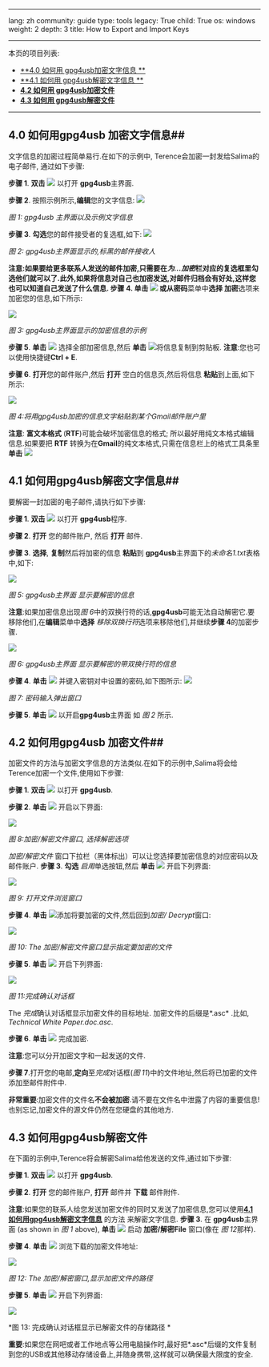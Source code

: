 

---

lang: zh
community: guide
type: tools
legacy: True
child: True
os: windows
weight: 2
depth: 3
title: How to Export and Import Keys

---

本页的项目列表:

- [**4.0 如何用 gpg4usb加密文字信息 **](#4.0)
- [**4.1 如何用 gpg4usb解密文字信息 **](#4.1)
- [**4.2 如何用 gpg4usb加密文件**](#4.2)
- [**4.3 如何用 gpg4usb解密文件**](#4.3)

-------

<a name="4.0"></a>
## 4.0 如何用gpg4usb 加密文字信息##

文字信息的加密过程简单易行.在如下的示例中, Terence会加密一封发给Salima的电子邮件, 通过如下步骤:

**步骤 1**. **双击** ![](/sbox/screen/gpg4usb-en/03.png)  以打开 **gpg4usb**主界面.

**步骤 2**. 按照示例所示,**编辑**您的文字信息:
![](/sbox/screen/gpg4usb-en/19.png)

*图 1: gpg4usb 主界面以及示例文字信息*

**步骤 3**. **勾选**您的邮件接受者的复选框,如下:
![](/sbox/screen/gpg4usb-en/20.png)

*图 2: gpg4usb主界面显示的,标黑的邮件接收人*

**注意:**如果要给更多联系人发送的邮件加密,只需要在*为…加密*栏对应的复选框里勾选他们就可以了.此外,如果将信息对自己也加密发送,对邮件归档会有好处,这样您也可以知道自己发送了什么信息.
**步骤 4**. **单击** ![](/sbox/screen/gpg4usb-en/21.png) 或从**密码**菜单中**选择 加密**选项来加密您的信息,如下所示:

![](/sbox/screen/gpg4usb-en/22.png)

*图 3: gpg4usb主界面显示的加密信息的示例*

**步骤 5**. **单击** ![](/sbox/screen/gpg4usb-en/23.png) 选择全部加密信息,然后 **单击** ![](/sbox/screen/gpg4usb-en/24.png)将信息复制到剪贴板.
**注意**:您也可以使用快捷键**Ctrl + E**.

**步骤 6**. **打开**您的邮件账户,然后 **打开** 空白的信息页,然后将信息 **粘贴**到上面,如下所示:

![](/sbox/screen/gpg4usb-en/25.png)

*图 4:将用gpg4usb加密的信息文字粘贴到某个Gmail邮件账户里*

**注意**: **富文本格式** (**RTF**)可能会破坏加密信息的格式; 所以最好用纯文本格式编辑信息.如果要把 **RTF** 转换为在**Gmail**的纯文本格式,只需在信息栏上的格式工具条里 **单击** ![](/sbox/screen/gpg4usb-en/26.png)

<a name="4.1"></a>
## 4.1 如何用gpg4usb解密文字信息##

要解密一封加密的电子邮件,请执行如下步骤:

**步骤 1**. **双击** ![](/sbox/screen/gpg4usb-en/03.png)  以打开 **gpg4usb**程序.

**步骤 2**. **打开** 您的邮件账户, 然后 **打开** 邮件.

**步骤 3**. **选择**, **复制**然后将加密的信息 **粘贴**到 **gpg4usb**主界面下的*未命名1.txt*表格中,如下:

![](/sbox/screen/gpg4usb-en/27.png)

*图 5: gpg4usb主界面 显示要解密的信息*

**注意**:如果加密信息出现*图 6*中的双换行符的话,**gpg4usb**可能无法自动解密它.要移除他们,在**编辑**菜单中**选择** *移除双换行符*选项来移除他们,并继续**步骤 4**的加密步骤.

![](/sbox/screen/gpg4usb-en/28.png)

*图 6: gpg4usb主界面 显示要解密的带双换行符的信息*
 
**步骤 4**. **单击** ![](/sbox/screen/gpg4usb-en/29.png) 并键入密钥对中设置的密码,如下图所示:
![](/sbox/screen/gpg4usb-en/30.png)

*图 7: 密码输入弹出窗口*

**步骤 5**. **单击** ![](/sbox/screen/gpg4usb-en/09.png) 以开启**gpg4usb**主界面 如 *图 2* 所示.

<a name="4.2"></a>
## 4.2 如何用gpg4usb 加密文件##

加密文件的方法与加密文字信息的方法类似.在如下的示例中,Salima将会给Terence加密一个文件,使用如下步骤:

**步骤 1**. **双击** ![](/sbox/screen/gpg4usb-en/03.png)  以打开 **gpg4usb**.

**步骤 2**. **单击** ![](/sbox/screen/gpg4usb-en/31.png) 开启以下界面:

![](/sbox/screen/gpg4usb-en/32.png)

*图 8:加密/解密文件窗口, 选择解密选项*

*加密/解密文件* 窗口下拉栏（黑体标出）可以让您选择要加密信息的对应密码以及邮件账户.
**步骤 3**. **勾选** *启用*单选按钮,然后 **单击** ![](/sbox/screen/gpg4usb-en/33.png) 开启下列界面:

![](/sbox/screen/gpg4usb-en/34.png)

*图 9: 打开文件浏览窗口*

**步骤 4**. **单击** ![](/sbox/screen/gpg4usb-en/35.png)添加将要加密的文件,然后回到*加密/ Decrypt*窗口:

![](/sbox/screen/gpg4usb-en/36.png)

*图 10: The 加密/解密文件窗口显示指定要加密的文件*

**步骤 5**. **单击** ![](/sbox/screen/gpg4usb-en/09.png) 开启下列界面:

![](/sbox/screen/gpg4usb-en/38.png)

*图 11:完成确认对话框*

The *完成*确认对话框显示加密文件的目标地址. 加密文件的后缀是*.asc* .比如, *Technical White Paper.doc.asc*. 

**步骤 6**. **单击** ![](/sbox/screen/gpg4usb-en/09.png) 完成加密.

**注意**:您可以分开加密文字和一起发送的文件.

**步骤 7**.打开您的电邮,**定向**至*完成*对话框(*图 11*)中的文件地址,然后将已加密的文件添加至邮件附件中.

**非常重要**:加密文件的文件名**不会被加密**.请不要在文件名中泄露了内容的重要信息!也别忘记,加密文件的源文件仍然在您硬盘的其他地方.

<a name="4.3"></a>
## 4.3 如何用gpg4usb解密文件 ##

在下面的示例中,Terence将会解密Salima给他发送的文件,通过如下步骤:

**步骤 1**. **双击** ![](/sbox/screen/gpg4usb-en/03.png)  以打开 **gpg4usb**.

**步骤 2**. **打开** 您的邮件账户, **打开** 邮件并 **下载** 邮件附件.

**注意**:如果您的联系人给您发送加密文件的同时又发送了加密信息,您可以使用[**4.1 如何用gpg4usb解密文字信息**](zh/gpg4usb-encryptdecrypt) 的方法 来解密文字信息.
**步骤 3**. 在 **gpg4usb**主界面 (as shown in *图 1* above), **单击** ![](/sbox/screen/gpg4usb-en/31.png) 启动 **加密/解密File** 窗口(像在 *图 12*那样). 

**步骤 4**. **单击** ![](/sbox/screen/gpg4usb-en/33.png) 浏览下载的加密文件地址:

![](/sbox/screen/gpg4usb-en/37.png) 

*图 12: The 加密/解密窗口,显示加密文件的路径*

**步骤 5**. **单击** ![](/sbox/screen/gpg4usb-en/09.png) 开启下列界面:

![](/sbox/screen/gpg4usb-en/39.png) 

*图 13: 完成确认对话框显示已解密文件的存储路径 *

**重要**:如果您在网吧或者工作地点等公用电脑操作时,最好把*.asc*后缀的文件复制到您的USB或其他移动存储设备上,并随身携带,这样就可以确保最大限度的安全.


